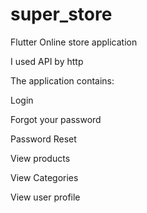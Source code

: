 # super_store

Flutter Online store application


I used API by http

The application contains:

Login

Forgot your password

Password Reset

View products

View Categories

View user profile

